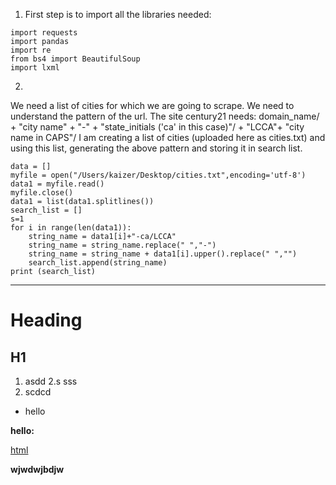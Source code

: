  
1. First step is to import all the libraries needed:
```
import requests
import pandas
import re
from bs4 import BeautifulSoup
import lxml
```
2.
We need a list of cities for which we are going to scrape.
We need to understand the pattern of the url. The site century21 needs:
domain_name/ + "city name" + "-" + "state_initials ('ca' in this case)"/ + "LCCA"+ "city name in CAPS"/
I am creating a list of cities (uploaded here as cities.txt) and using this list, generating the above pattern and storing it in search list.
```
data = []
myfile = open("/Users/kaizer/Desktop/cities.txt",encoding='utf-8')
data1 = myfile.read()
myfile.close()
data1 = list(data1.splitlines())
search_list = []
s=1
for i in range(len(data1)):
    string_name = data1[i]+"-ca/LCCA" 
    string_name = string_name.replace(" ","-")
    string_name = string_name + data1[i].upper().replace(" ","")
    search_list.append(string_name)
print (search_list)
```
******************************************************************************************************************************



# Heading
## H1

1. asdd
2.s sss
3.  scdcd

* hello 

**hello:**

[html](https://github.com/kaizercharania/Web-Scraping/edit/master/different-sites-code/century21-dot-com/readme.md)

<b>wjwdwjbdjw</b>
